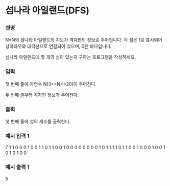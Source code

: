  # 섬나라 아일랜드(DFS)

<h3>설명</h3>

N*N의 섬나라 아일랜드의 지도가 격자판의 정보로 주어집니다. 각 섬은 1로 표시되어 상하좌우와 대각선으로 연결되어 있으며, 0은 바다입니다.

섬나라 아일랜드에 몇 개의 섬이 있는지 구하는 프로그램을 작성하세요.

<h3>입력</h3>

첫 번째 줄에 자연수 N(3<=N<=20)이 주어진다.

두 번째 줄부터 격자판 정보가 주어진다.

<h3>출력</h3>

첫 번째 줄에 섬의 개수를 출력한다.

<h3>예시 입력 1</h3>

7
1 1 0 0 0 1 0
0 1 1 0 1 1 0
0 1 0 0 0 0 0
0 0 0 1 0 1 1
1 1 0 1 1 0 0
1 0 0 0 1 0 0
1 0 1 0 1 0 0

<h3>예시 출력 1</h3>

5